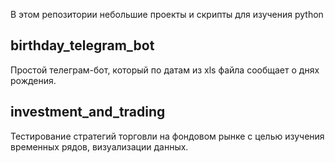 В этом репозитории небольшие проекты и скрипты для изучения python

## birthday_telegram_bot
Простой телеграм-бот, который по датам из xls файла сообщает о днях рождения.

## investment_and_trading
Тестирование стратегий торговли на фондовом рынке с целью изучения временных рядов, визуализации данных.

